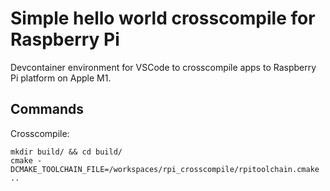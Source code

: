 # Simple hello world crosscompile for Raspberry Pi
Devcontainer environment for VSCode to crosscompile apps to Raspberry Pi platform on Apple M1.

## Commands
Crosscompile:

    mkdir build/ && cd build/
    cmake -DCMAKE_TOOLCHAIN_FILE=/workspaces/rpi_crosscompile/rpitoolchain.cmake ..
